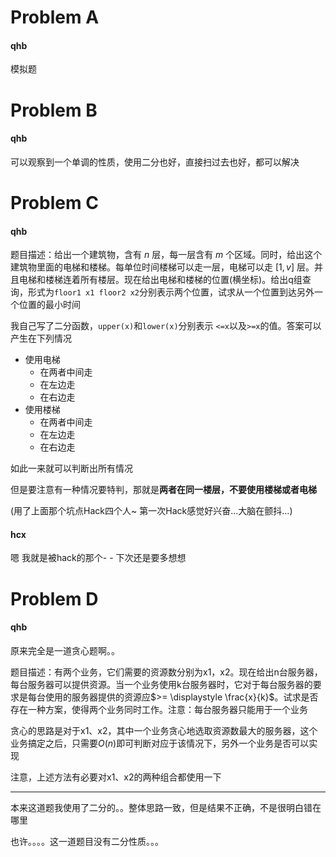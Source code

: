 # Problem A

#### qhb

模拟题

# Problem B

#### qhb

可以观察到一个单调的性质，使用二分也好，直接扫过去也好，都可以解决

# Problem C

#### qhb

题目描述：给出一个建筑物，含有 $n$ 层，每一层含有 $m$ 个区域。同时，给出这个建筑物里面的电梯和楼梯。每单位时间楼梯可以走一层，电梯可以走 $[1, v]$ 层。并且电梯和楼梯连着所有楼层。现在给出电梯和楼梯的位置(横坐标)。给出q组查询，形式为`floor1 x1 floor2 x2`分别表示两个位置，试求从一个位置到达另外一个位置的最小时间

我自己写了二分函数，`upper(x)`和`lower(x)`分别表示  `<=x`以及`>=x`的值。答案可以产生在下列情况

* 使用电梯
  * 在两者中间走
  * 在左边走
  * 在右边走
* 使用楼梯
  * 在两者中间走
  * 在左边走
  * 在右边走

如此一来就可以判断出所有情况

但是要注意有一种情况要特判，那就是**两者在同一楼层，不要使用楼梯或者电梯**

(用了上面那个坑点Hack四个人~ 第一次Hack感觉好兴奋...大脑在颤抖...)

#### hcx

嗯 我就是被hack的那个- - 下次还是要多想想

# Problem D

#### qhb

原来完全是一道贪心题啊。。

题目描述：有两个业务，它们需要的资源数分别为x1，x2。现在给出n台服务器，每台服务器可以提供资源。当一个业务使用k台服务器时，它对于每台服务器的要求是每台使用的服务器提供的资源应$>= \displaystyle \frac{x}{k}$。试求是否存在一种方案，使得两个业务同时工作。注意：每台服务器只能用于一个业务

贪心的思路是对于x1、x2，其中一个业务贪心地选取资源数最大的服务器，这个业务搞定之后，只需要$O(n)$即可判断对应于该情况下，另外一个业务是否可以实现

注意，上述方法有必要对x1、x2的两种组合都使用一下

---

本来这道题我使用了二分的。。整体思路一致，但是结果不正确，不是很明白错在哪里

也许。。。。这一道题目没有二分性质。。。